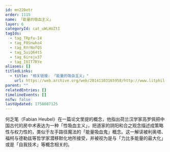 ```yaml
---
id: mn220etr
order: 1115
name: 「能量的吸血主义」
layer: 6
categoryId: cat_uWLHUZtI
tagIds:
  - tag_TRpfu-I4
  - tag_F0Snwko4
  - tag_RYrNofQS
  - tag_5uiQ64t5
  - tag_6irejv37
  - tag_I0IT7RYe
aliases: []
titledLinks:
  - title: "相关链接: 「能量的吸血主义」"
    url: https://web.archive.org/web/20141103165958/http://www.litphil.sinica.edu.tw/home/publish/PDF/Bulletin/25/25-259-286.pdf
parent: ""
relatedEntries: []
timelineEvents: []
nsfw: false
lastUpdated: 1758087125
---
```


何乏笔（Fabian Heubel）在一篇论文里提的概念，他指出荷兰汉学家高罗佩把中国古代的房中术表达为一种「性吸血主义」，把道家的阴阳和合之观念描述成策略性与权力性的，类似于左手路径魔法的「能量吸血鬼」概念。这一解读被利奥塔、福柯与德勒兹等哲学家潜移默化地所接受，并被视为是与「力比多能量的最大化」或是「自我技术」等概念相关的。